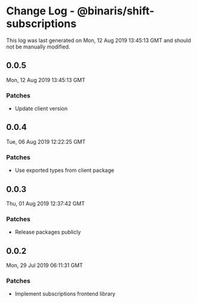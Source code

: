 # Change Log - @binaris/shift-subscriptions

This log was last generated on Mon, 12 Aug 2019 13:45:13 GMT and should not be manually modified.

## 0.0.5
Mon, 12 Aug 2019 13:45:13 GMT

### Patches

- Update client version

## 0.0.4
Tue, 06 Aug 2019 12:22:25 GMT

### Patches

- Use exported types from client package

## 0.0.3
Thu, 01 Aug 2019 12:37:42 GMT

### Patches

- Release packages publicly

## 0.0.2
Mon, 29 Jul 2019 06:11:31 GMT

### Patches

- Implement subscriptions frontend library

